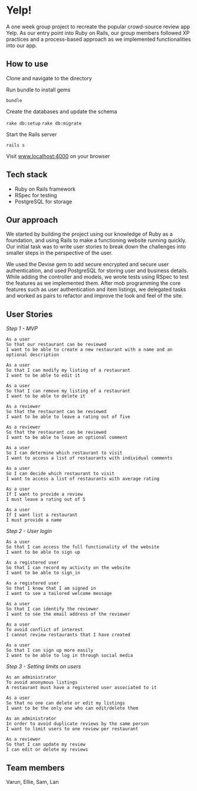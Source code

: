 # Yelp!

A one week group project to recreate the popular crowd-source review app Yelp. As our entry point into Ruby on Rails, our group members followed XP practices and a process-based approach as we implemented functionalities into our app.

## How to use

Clone and navigate to the directory

Run bundle to install gems

`bundle`

Create the databases and update the schema

`rake db:setup`
`rake db:migrate`

Start the Rails server

`rails s`

Visit www.localhost:4000 on your browser


## Tech stack

* Ruby on Rails framework
* RSpec for testing
* PostgreSQL for storage

## Our approach

We started by building the project using our knowledge of Ruby as a foundation, and using Rails to make a functioning website running quickly. Our initial task was to write user stories to break down the challenges into smaller steps in the perspective of the user.

We used the Devise gem to add secure encrypted and secure user authentication, and used PostgreSQL for storing user and business details. While adding the controller and models, we wrote tests using RSpec to test the features as we implemented them. After mob programming the core features such as user authentication and item listings, we delegated tasks and worked as pairs to refactor and improve the look and feel of the site.

## User Stories

*Step 1 - MVP*
```
As a user
So that our restaurant can be reviewed
I want to be able to create a new restaurant with a name and an optional description
```

```
As a user
So that I can modify my listing of a restaurant
I want to be able to edit it
```

```
As a user
So that I can remove my listing of a restaurant
I want to be able to delete it
```

```
As a reviewer
So that the restaurant can be reviewed
I want to be able to leave a rating out of five
```

```
As a reviewer
So that the restaurant can be reviewed
I want to be able to leave an optional comment
```

```
As a user
So I can determine which restaurant to visit
I want to access a list of restaurants with individual comments
```

```
As a user
So I can decide which restaurant to visit
I want to access a list of restaurants with average rating
```

```
As a user
If I want to provide a review
I must leave a rating out of 5
```

```
As a user
If I want list a restaurant
I must provide a name
```

*Step 2 - User login*

```
As a user
So that I can access the full functionality of the website
I want to be able to sign up
```

```
As a registered user
So that I can record my activity on the website
I want to be able to sign_in
```

```
As a registered user
So that I know that I am signed in
I want to see a tailored welcome message
```

```
As a user
So that I can identify the reviewer
I want to see the email address of the reviewer
```

```
As a user
To avoid conflict of interest
I cannot review restaurants that I have created
```

```
As a user
So that I can sign up more easily
I want to be able to log in through social media
```

*Step 3 - Setting limits on users*

```
As an administrator
To avoid anonymous listings
A restaurant must have a registered user associated to it
```

```
As a user
So that no one can delete or edit my listings
I want to be the only one who can edit/delete them
```

```
As an administrator
In order to avoid duplicate reviews by the same person
I want to limit users to one review per restaurant
```

```
As a reviewer
So that I can update my review
I can edit or delete my reviews
```

## Team members

Varun, Ellie, Sam, Lan
